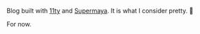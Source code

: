 Blog built with [11ty](https://github.com/11ty/eleventy/) and [Supermaya](https://github.com/madebymike/supermaya). It is what I consider pretty. :nail_care:

For now.
